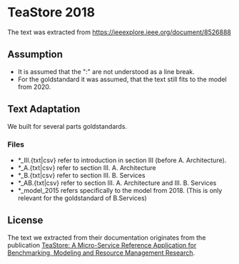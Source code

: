 # TeaStore 2018

The text was extracted from https://ieeexplore.ieee.org/document/8526888

## Assumption
* It is assumed that the ":" are not understood as a line break.
* For the goldstandard it was assumed, that the text still fits to the model from 2020.

## Text Adaptation

We built for several parts goldstandards.

### Files

* *_III.{txt|csv} refer to introduction in section III (before A. Architecture).
* *_A.{txt|csv} refer to section III. A. Architecture
* *_B.{txt|csv} refer to section III. B. Services
* *_AB.{txt|csv} refer to section III. A. Architecture and III. B. Services
* *_model_2015 refers specifically to the model from 2018. (This is only relevant for the goldstandard of B.Services) 

## License

The text we extracted from their documentation originates from the publication [TeaStore: A Micro-Service Reference Application for Benchmarking, Modeling and Resource Management Research](https://ieeexplore.ieee.org/document/8526888).